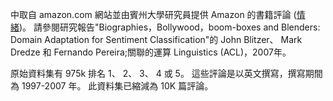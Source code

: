 中取自 amazon.com 網站並由賓州大學研究員提供 Amazon 的書籍評論 (<a href="http://www.cs.jhu.edu/~mdredze/datasets/sentiment/">情緒</a>)。 請參閱研究報告"Biographies，Bollywood，boom-boxes and Blenders: Domain Adaptation for Sentiment Classification"的 John Blitzer、 Mark Dredze 和 Fernando Pereira;關聯的運算 Linguistics (ACL)，2007年。<p></p>原始資料集有 975k 排名 1、 2、 3、 4 或 5。 這些評論是以英文撰寫，撰寫期間為 1997-2007 年。 此資料集已縮減為 10K 篇評論。




